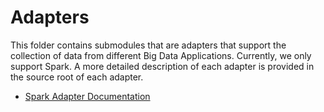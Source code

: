 # Adapters

This folder contains submodules that are adapters that support the collection of data from different
Big Data Applications. Currently, we only support Spark. A more detailed description of each adapter is provided in the
source root of each adapter.

- [Spark Adapter Documentation ](/adapter/spark/README.md)